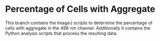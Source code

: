 # Percentage of Cells with Aggregate 

This branch contains the ImageJ scripts to determine the percentage of cells with aggregate in the 488 nm channel. Additionally it contains the Python analysis scripts that process the resulting data. 
